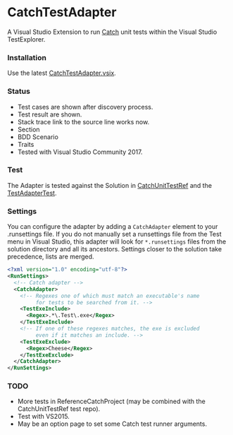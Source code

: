 # CatchTestAdapter
A Visual Studio Extension to run [Catch](https://github.com/catchorg/Catch2) unit tests within the Visual Studio TestExplorer. 

### Installation
Use the latest [CatchTestAdapter.vsix](https://github.com/xkbeyer/CatchTestAdapter/releases/latest). 

### Status
- Test cases are shown after discovery process. 
- Test result are shown.
- Stack trace link to the source line works now. 
- Section
- BDD Scenario
- Traits
- Tested with Visual Studio Community 2017.

### Test
The Adapter is tested against the Solution in [CatchUnitTestRef](https://github.com/xkbeyer/CatchUnitTestRef) and the [TestAdapterTest](https://github.com/xkbeyer/CatchTestAdapter/tree/master/TestAdapterTest).

### Settings

You can configure the adapter by adding a `CatchAdapter` element to your .runsettings file.
If you do not manually set a runsettings file from the Test menu in Visual Studio, this
adapter will look for `*.runsettings` files from the solution directory and all its ancestors.
Settings closer to the solution take precedence, lists are merged.

```xml
<?xml version="1.0" encoding="utf-8"?>
<RunSettings>
  <!-- Catch adapter -->
  <CatchAdapter>
    <!-- Regexes one of which must match an executable's name
         for tests to be searched from it. -->
    <TestExeInclude>
      <Regex>.*\.Test\.exe</Regex>
    </TestExeInclude>
    <!-- If one of these regexes matches, the exe is excluded
         even if it matches an include. -->
    <TestExeExclude>
      <Regex>Cheese</Regex>
    </TestExeExclude>
  </CatchAdapter>
</RunSettings>
```

### TODO

- More tests in ReferenceCatchProject (may be combined with the CatchUnitTestRef test repo).
- Test with VS2015.
- May be an option page to set some Catch test runner arguments.